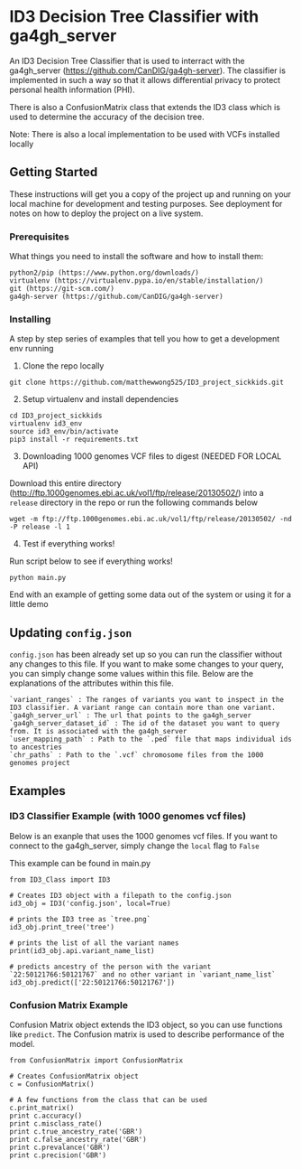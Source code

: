 # ID3 Decision Tree Classifier with ga4gh_server

An ID3 Decision Tree Classifier that is used to interract with the ga4gh_server (https://github.com/CanDIG/ga4gh-server). The classifier is implemented in such a way so that it allows differential privacy to protect personal health information (PHI).

There is also a ConfusionMatrix class that extends the ID3 class which is used to determine the accuracy of the decision tree.

Note: There is also a local implementation to be used with VCFs installed locally

## Getting Started

These instructions will get you a copy of the project up and running on your local machine for development and testing purposes. See deployment for notes on how to deploy the project on a live system.

### Prerequisites

What things you need to install the software and how to install them:
```
python2/pip (https://www.python.org/downloads/)
virtualenv (https://virtualenv.pypa.io/en/stable/installation/)
git (https://git-scm.com/)
ga4gh-server (https://github.com/CanDIG/ga4gh-server)
```

### Installing

A step by step series of examples that tell you how to get a development env running

1. Clone the repo locally

```
git clone https://github.com/matthewwong525/ID3_project_sickkids.git
```

2. Setup virtualenv and install dependencies

```
cd ID3_project_sickkids
virtualenv id3_env
source id3_env/bin/activate
pip3 install -r requirements.txt
```

3. Downloading 1000 genomes VCF files to digest (NEEDED FOR LOCAL API)

Download this entire directory (http://ftp.1000genomes.ebi.ac.uk/vol1/ftp/release/20130502/) into a `release` directory in the repo
or run the following commands below

```
wget -m ftp://ftp.1000genomes.ebi.ac.uk/vol1/ftp/release/20130502/ -nd -P release -l 1
```
4. Test if everything works!

Run script below to see if everything works!

```
python main.py
```

End with an example of getting some data out of the system or using it for a little demo

## Updating `config.json`

`config.json` has been already set up so you can run the classifier without any changes to this file. If you want to make some changes to your query, you can simply change some values within this file. Below are the explanations of the attributes within this file.

```
`variant_ranges` : The ranges of variants you want to inspect in the ID3 classifier. A variant range can contain more than one variant.
`ga4gh_server_url` : The url that points to the ga4gh_server
`ga4gh_server_dataset_id` : The id of the dataset you want to query from. It is associated with the ga4gh_server
`user_mapping_path` : Path to the `.ped` file that maps individual ids to ancestries
`chr_paths` : Path to the `.vcf` chromosome files from the 1000 genomes project
```

## Examples


### ID3 Classifier Example (with 1000 genomes vcf files)

Below is an exanple that uses the 1000 genomes vcf files. If you want to connect to the ga4gh_server, simply change the `local` flag to `False`

This example can be found in main.py

```
from ID3_Class import ID3

# Creates ID3 object with a filepath to the config.json
id3_obj = ID3('config.json', local=True)

# prints the ID3 tree as `tree.png`
id3_obj.print_tree('tree')

# prints the list of all the variant names
print(id3_obj.api.variant_name_list)

# predicts ancestry of the person with the variant `22:50121766:50121767` and no other variant in `variant_name_list`
id3_obj.predict(['22:50121766:50121767'])
```

### Confusion Matrix Example

Confusion Matrix object extends the ID3 object, so you can use functions like `predict`. The Confusion matrix is used to describe performance of the model.

```
from ConfusionMatrix import ConfusionMatrix

# Creates ConfusionMatrix object
c = ConfusionMatrix()

# A few functions from the class that can be used
c.print_matrix()
print c.accuracy()
print c.misclass_rate()
print c.true_ancestry_rate('GBR')
print c.false_ancestry_rate('GBR')
print c.prevalance('GBR')
print c.precision('GBR')
```



